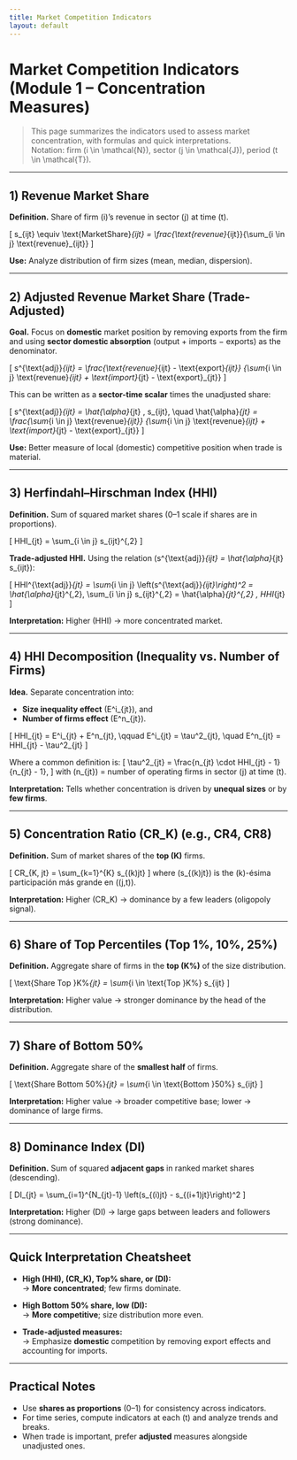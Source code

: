 ```yaml
---
title: Market Competition Indicators
layout: default
---
```


# Market Competition Indicators (Module 1 – Concentration Measures)

> This page summarizes the indicators used to assess market concentration, with formulas and quick interpretations.  
> Notation: firm \(i \in \mathcal{N}\), sector \(j \in \mathcal{J}\), period \(t \in \mathcal{T}\).

---

## 1) Revenue Market Share

**Definition.** Share of firm \(i\)’s revenue in sector \(j\) at time \(t\).

\[
s_{ijt} \equiv \text{MarketShare}_{ijt}
= \frac{\text{revenue}_{ijt}}{\sum_{i \in j} \text{revenue}_{ijt}}
\]

**Use:** Analyze distribution of firm sizes (mean, median, dispersion).

---

## 2) Adjusted Revenue Market Share (Trade-Adjusted)

**Goal.** Focus on **domestic** market position by removing exports from the firm and using **sector domestic absorption** (output + imports − exports) as the denominator.

\[
s^{\text{adj}}_{ijt}
= \frac{\text{revenue}_{ijt} - \text{export}_{ijt}}
{\sum_{i \in j} \text{revenue}_{ijt} + \text{import}_{jt} - \text{export}_{jt}}
\]

This can be written as a **sector-time scalar** times the unadjusted share:

\[
s^{\text{adj}}_{ijt}
= \hat{\alpha}_{jt} \, s_{ijt},
\quad
\hat{\alpha}_{jt}
= \frac{\sum_{i \in j} \text{revenue}_{ijt}}
{\sum_{i \in j} \text{revenue}_{ijt} + \text{import}_{jt} - \text{export}_{jt}}
\]

**Use:** Better measure of local (domestic) competitive position when trade is material.

---

## 3) Herfindahl–Hirschman Index (HHI)

**Definition.** Sum of squared market shares (0–1 scale if shares are in proportions).

\[
HHI_{jt} = \sum_{i \in j} s_{ijt}^{\,2}
\]

**Trade-adjusted HHI.** Using the relation \(s^{\text{adj}}_{ijt} = \hat{\alpha}_{jt} s_{ijt}\):

\[
HHI^{\text{adj}}_{jt}
= \sum_{i \in j} \left(s^{\text{adj}}_{ijt}\right)^2
= \hat{\alpha}_{jt}^{\,2}\, \sum_{i \in j} s_{ijt}^{\,2}
= \hat{\alpha}_{jt}^{\,2} \, HHI_{jt}
\]

**Interpretation:** Higher \(HHI\) → more concentrated market.

---

## 4) HHI Decomposition (Inequality vs. Number of Firms)

**Idea.** Separate concentration into:
- **Size inequality effect** \(E^i_{jt}\), and
- **Number of firms effect** \(E^n_{jt}\).

\[
HHI_{jt} = E^i_{jt} + E^n_{jt}, 
\qquad
E^i_{jt} = \tau^2_{jt},
\quad
E^n_{jt} = HHI_{jt} - \tau^2_{jt}
\]

Where a common definition is:
\[
\tau^2_{jt} = \frac{n_{jt} \cdot HHI_{jt} - 1}{n_{jt} - 1},
\]
with \(n_{jt}\) = number of operating firms in sector \(j\) at time \(t\).

**Interpretation:** Tells whether concentration is driven by **unequal sizes** or by **few firms**.

---

## 5) Concentration Ratio \(CR_K\) (e.g., CR4, CR8)

**Definition.** Sum of market shares of the **top \(K\)** firms.

\[
CR_{K, jt} = \sum_{k=1}^{K} s_{(k)jt}
\]
where \(s_{(k)jt}\) is the \(k\)-ésima participación más grande en \((j,t)\).

**Interpretation:** Higher \(CR_K\) → dominance by a few leaders (oligopoly signal).

---

## 6) Share of Top Percentiles (Top 1%, 10%, 25%)

**Definition.** Aggregate share of firms in the **top \(K\%\)** of the size distribution.

\[
\text{Share Top }K\%_{jt} = \sum_{i \in \text{Top }K\%} s_{ijt}
\]

**Interpretation:** Higher value → stronger dominance by the head of the distribution.

---

## 7) Share of Bottom 50%

**Definition.** Aggregate share of the **smallest half** of firms.

\[
\text{Share Bottom 50\%}_{jt} = \sum_{i \in \text{Bottom }50\%} s_{ijt}
\]

**Interpretation:** Higher value → broader competitive base; lower → dominance of large firms.

---

## 8) Dominance Index (DI)

**Definition.** Sum of squared **adjacent gaps** in ranked market shares (descending).

\[
DI_{jt} = \sum_{i=1}^{N_{jt}-1} \left(s_{(i)jt} - s_{(i+1)jt}\right)^2
\]

**Interpretation:** Higher \(DI\) → large gaps between leaders and followers (strong dominance).

---

## Quick Interpretation Cheatsheet

- **High \(HHI\), \(CR_K\), Top% share, or \(DI\):**  
  → **More concentrated**; few firms dominate.

- **High Bottom 50% share, low \(DI\):**  
  → **More competitive**; size distribution more even.

- **Trade-adjusted measures:**  
  → Emphasize **domestic** competition by removing export effects and accounting for imports.

---

## Practical Notes

- Use **shares as proportions** (0–1) for consistency across indicators.  
- For time series, compute indicators at each \(t\) and analyze trends and breaks.  
- When trade is important, prefer **adjusted** measures alongside unadjusted ones.
